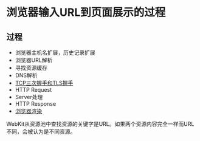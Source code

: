 # 浏览器输入URL到页面展示的过程

## 过程

* 浏览器主机名扩展，历史记录扩展
* 浏览器URL解析
* 寻找资源缓存
* DNS解析
* [TCP三次握手和TLS握手](./TCP三次握手和TLS握手.md)
* HTTP Request
* Server处理
* HTTP Response
* [浏览器渲染](./浏览器渲染.md)

WebKit从资源池中查找资源的关键字是URL。如果两个资源内容完全一样而URL不同，会被认为是不同资源。